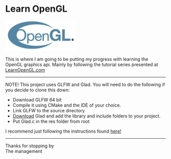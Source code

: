 # Learn OpenGL
![logo](./glLogo.jpg)  

This is where I am going to be putting my progress with learning the OpenGL graphics api.
Mainly by following the tutorial series presented at [LearnOpenGL.com](https://learnopengl.com/)

---

NOTE! This project uses GLFW and Glad. You will need to do the following if you decide to clone this down:
  
- Download GLFW 64 bit
- Compile it using CMake and the IDE of your choice.
- Link GLFW to the source directory
- [Download](https://glad.dav1d.de/) Glad and add the library and include folders to your project.
- Put Glad.c in the res folder from root

I recommend just following the instructions found [here!](https://learnopengl.com/Getting-started/Creating-a-window)

---
Thanks for stopping by  
The management